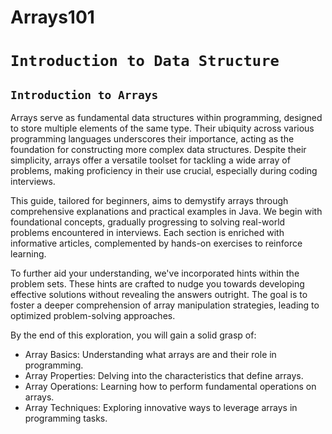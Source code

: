 # Arrays101
# `Introduction to Data Structure`

## `Introduction to Arrays`
Arrays serve as fundamental data structures within programming, designed to store multiple elements of the same type. Their ubiquity across various programming languages underscores their importance, acting as the foundation for constructing more complex data structures. Despite their simplicity, arrays offer a versatile toolset for tackling a wide array of problems, making proficiency in their use crucial, especially during coding interviews.

This guide, tailored for beginners, aims to demystify arrays through comprehensive explanations and practical examples in Java. We begin with foundational concepts, gradually progressing to solving real-world problems encountered in interviews. Each section is enriched with informative articles, complemented by hands-on exercises to reinforce learning.

To further aid your understanding, we've incorporated hints within the problem sets. These hints are crafted to nudge you towards developing effective solutions without revealing the answers outright. The goal is to foster a deeper comprehension of array manipulation strategies, leading to optimized problem-solving approaches.

By the end of this exploration, you will gain a solid grasp of:

* Array Basics: Understanding what arrays are and their role in programming.
* Array Properties: Delving into the characteristics that define arrays.
* Array Operations: Learning how to perform fundamental operations on arrays.
* Array Techniques: Exploring innovative ways to leverage arrays in programming tasks.
